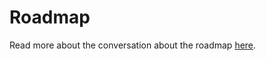 # Roadmap

Read more about the conversation about the roadmap [here](https://github.com/solid/process/issues/220). 
